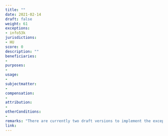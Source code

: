 ```yaml
---
title: ""
date: 2021-02-14 
draft: false
weight: 61
exceptions:
- info53k
jurisdictions:
- HU
score: 0
description: "" 
beneficiaries:
- 
purposes: 
- 
usage:
- 
subjectmatter:
- 
compensation:
-
attribution: 
-
otherConditions: 
- 
remarks: "There are currently two draft versions to implement the exception in connection to the transposition of art.17 of the CDSM Directive."
link: 
---
```

